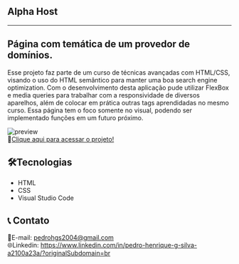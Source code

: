 ## Alpha Host
<hr>

<h2>Página com temática de um provedor de domínios.</h2>

Esse projeto faz parte de um curso de técnicas avançadas com HTML/CSS, visando o uso do HTML semântico para manter uma boa search engine optimization. Com o desenvolvimento desta aplicação pude utilizar FlexBox e media queries para trabalhar com a responsividade de diversos aparelhos, além de colocar em prática outras tags aprendidadas no mesmo curso. Essa página tem o foco somente no visual, podendo ser implementado funções em um futuro próximo.

![preview](./alpha.gif)<br>
🔗[Clique aqui para acessar o projeto!](https://pedrodevvv.github.io/bakery_page/)
## 🛠️Tecnologias

* HTML
* CSS
* Visual Studio Code

## 📞 Contato

📩E-mail: pedrohgs2004@gmail.com <br>
🌐Linkedin: https://www.linkedin.com/in/pedro-henrique-g-silva-a2100a23a/?originalSubdomain=br
